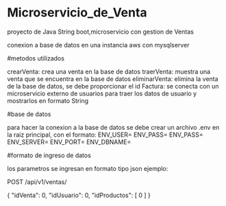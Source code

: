 # Microservicio_de_Venta

proyecto de Java String boot,microservicio con gestion de Ventas 

conexion a base de datos en una instancia aws con mysqlserver

#metodos utilizados

crearVenta: crea una venta en la base de datos
traerVenta: muestra una venta que se encuentra en la base de datos
eliminarVenta: elimina la venta de la base de datos, se debe proporcionar el id
Factura: se conecta con un microservicio externo de usuarios para traer los datos de usuario y mostrarlos en formato String

#base de datos

para hacer la conexion a la base de datos se debe crear un archivo .env en la raiz principal, con el formato:
ENV_USER=
ENV_PASS=
ENV_PASS= 
ENV_SERVER=
ENV_PORT=
ENV_DBNAME=

#formato de ingreso de datos

los parametros se ingresan en formato tipo json ejemplo:

POST
/api/v1/ventas/

{
  "idVenta": 0,
  "idUsuario": 0,
  "idProductos": [
    0
  ]
}





